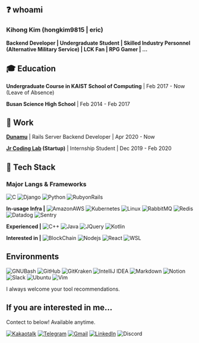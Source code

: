 ## ❓ whoami

### Kihong Kim (hongkim9815 | eric)

**Backend Developer | Undergraduate Student | Skilled Industry Personnel (Alternative Military Service) | LCK Fan | RPG Gamer | ...**


## 🎓 Education

**Undergraduate Course in KAIST School of Computing** | Feb 2017 - Now  (Leave of Absence)

**Busan Science High School** | Feb 2014 - Feb 2017

## 🏢 Work

**[Dunamu](dunamu.com)** | Rails Server Backend Developer | Apr 2020 - Now

**[Jr Coding Lab](jrcodingac.kr) (Startup)** | Internship Student | Dec 2019 - Feb 2020

## 💎 Tech Stack

### Major Langs & Frameworks
![C](https://img.shields.io/badge/-C-888888?style=flat&logo=c&logoColor=FFFFFF)
![Django](https://img.shields.io/badge/-Django-092E20?style=flat&logo=django&logoColor=FFFFFF)
![Python](https://img.shields.io/badge/-Python-3776AB?style=flat&logo=python&logoColor=FFFFFF)
![RubyonRails](https://img.shields.io/badge/-Ruby%20on%20Rails-CC0000?style=flat&logo=ruby%20on%20rails&logoColor=FFFFFF)


**In-usage Infra |**
![AmazonAWS](https://img.shields.io/badge/-Amazon%20AWS-232F3E?style=flat&logo=amazon%20aws&logoColor=FFFFFF)
![Kubernetes](https://img.shields.io/badge/-Kubernetes-326CE5?style=flat&logo=kubernetes&logoColor=FFFFFF)
![Linux](https://img.shields.io/badge/-Linux-FCC624?style=flat&logo=linux&logoColor=FFFFFF)
![RabbitMQ](https://img.shields.io/badge/-RabbitMQ-FF6600?style=flat&logo=rabbitmq&logoColor=FFFFFF)
![Redis](https://img.shields.io/badge/-Redis-DC382D?style=flat&logo=redis&logoColor=FFFFFF)
![Datadog](https://img.shields.io/badge/-Datadog-632CA6?style=flat&logo=datadog&logoColor=FFFFFF)
![Sentry](https://img.shields.io/badge/-Sentry-FB4226?style=flat&logo=sentry&logoColor=FFFFFF)

**Experienced |**
![C++](https://img.shields.io/badge/-C++-00599C?style=flat&logo=c%2B%2B&logoColor=FFFFFF)
![Java](https://img.shields.io/badge/-Java-007396?style=flat&logo=java&logoColor=FFFFFF)
![JQuery](https://img.shields.io/badge/-JQuery-0769AD?style=flat&logo=jquery&logoColor=FFFFFF)
![Kotlin](https://img.shields.io/badge/-Kotlin-0095D5?style=flat&logo=kotlin&logoColor=FFFFFF)

**Interested in |**
![BlockChain](https://img.shields.io/badge/-BlockChain-F7931A?style=flat&logo=bitcoin&logoColor=FFFFFF)
![Nodejs](https://img.shields.io/badge/-Node.js-339933?style=flat&logo=node.js&logoColor=FFFFFF)
![React](https://img.shields.io/badge/-React-61DAFB?style=flat&logo=react&logoColor=FFFFFF)
![WSL](https://img.shields.io/badge/-WSL%202-0078D6?style=flat&logo=windows&logoColor=FFFFFF)


## Environments

![GNUBash](https://img.shields.io/badge/-GNU%20Bash-4EAA25?style=flat&logo=gnu%20bash&logoColor=FFFFFF)
![GitHub](https://img.shields.io/badge/-GitHub-181717?style=flat&logo=github&logoColor=FFFFFF)
![GitKraken](https://img.shields.io/badge/-GitKraken-179287?style=flat&logo=gitkraken&logoColor=FFFFFF)
![IntelliJ IDEA](https://img.shields.io/badge/-IntelliJ%20IDEA-000000?style=flat&logo=intellij%20idea&logoColor=FFFFFF)
![Markdown](https://img.shields.io/badge/-Markdown-000000?style=flat&logo=markdown&logoColor=FFFFFF)
![Notion](https://img.shields.io/badge/-Notion-000000?style=flat&logo=notion&logoColor=FFFFFF)
![Slack](https://img.shields.io/badge/-Slack-4A154B?style=flat&logo=slack&logoColor=FFFFFF)
![Ubuntu](https://img.shields.io/badge/-Ubuntu-E95420?style=flat&logo=ubuntu&logoColor=FFFFFF)
![Vim](https://img.shields.io/badge/-Vim-019733?style=flat&logo=vim&logoColor=FFFFFF)

I always welcome your tool recommendations.


## If you are interested in me...

Contect to below! Available anytime.

[![Kakaotalk](https://img.shields.io/badge/-KakaoTalk-FFE400?style=flat&logo=data:image/png;base64,iVBORw0KGgoAAAANSUhEUgAAABAAAAAQCAIAAACQkWg2AAAAA3NCSVQICAjb4U/gAAAA3UlEQVQokZWSTwsBURTFz3vmjxc7ViMRX0CxsbKwtOArKBa+k618ASuxlJKVUpIFNZGFneKZmfdskD8zPGd1u51f5566RK7wl+h/dh+AAiF1gMLestk8+oV5BULoj6KDMVMGAF2TugYAIICpANxEIARqDUsJIAQIo9pKVEochgIQNmW7HUtZXrN+wEUpQXZ7rFzk8HyO1T5XZ06HHZukU1PLyeeOcL4mOC7hHNCxn+wK1fh6zd4s5OWXKDY2c11k0ydQLJaRTPJkGAIyCHhEivss8ez26yAC5qAOP3UFWIs+UCNax+0AAAAASUVORK5CYII=&logoColor=white)](open.kakao.com/me/hongkim9815)
[![Telegram](https://img.shields.io/badge/-Telegram-2CA5E0?style=flat&logo=telegram&logoColor=white)](t.me/hongkim9815)
[![Gmail](https://img.shields.io/badge/-Gmail-D14836?style=flat&logo=gmail&logoColor=white)](mailto:hongkim9815@gmail.com)
[![LinkedIn](https://img.shields.io/badge/-LinkedIn-0077B5?style=flat&logo=linkedin&logoColor=white)](www.linkedin.com/in/hongkim9815)
![Discord](https://img.shields.io/badge/-hongkim%20%230658-7289DA?style=flat&logo=discord&logoColor=white)
